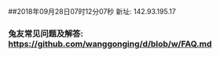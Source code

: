 ##2018年09月28日07时12分07秒 新址: 142.93.195.17
### 兔友常见问题及解答: https://github.com/wanggonging/d/blob/w/FAQ.md
